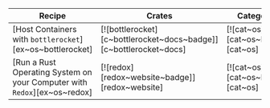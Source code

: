 | Recipe | Crates | Categories |
|--------|--------|------------|
| [Host Containers with `bottlerocket`][ex~os~bottlerocket] | [![bottlerocket][c~bottlerocket~docs~badge]][c~bottlerocket~docs] | [![cat~os][cat~os~badge]][cat~os] |
| [Run a Rust Operating System on your Computer with `Redox`][ex~os~redox] | [![redox][redox~website~badge]][redox~website] | [![cat~os][cat~os~badge]][cat~os] |
